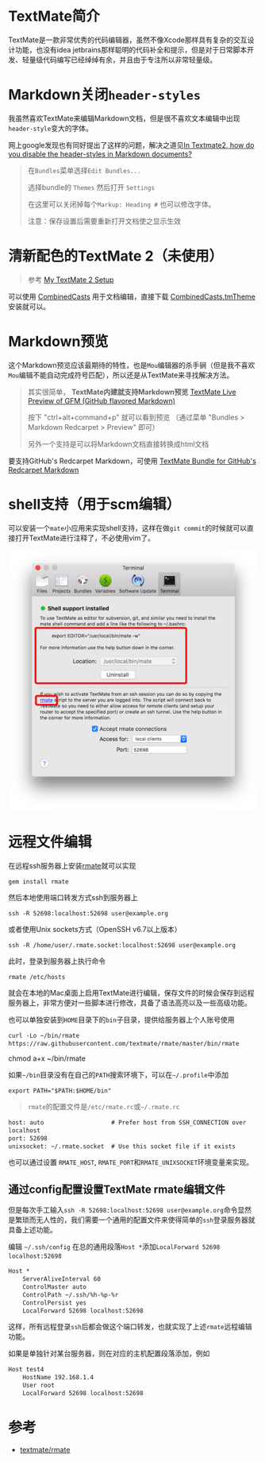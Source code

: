 # TextMate简介

TextMate是一款非常优秀的代码编辑器，虽然不像Xcode那样具有复杂的交互设计功能，也没有idea jetbrains那样聪明的代码补全和提示，但是对于日常脚本开发、轻量级代码编写已经绰绰有余，并且由于专注所以非常轻量级。

# Markdown关闭`header-styles`

我虽然喜欢TextMate来编辑Markdown文档，但是很不喜欢文本编辑中出现`header-style`变大的字体。

网上google发现也有同好提出了这样的问题，解决之道见[In Textmate2, how do you disable the header-styles in Markdown documents?](http://stackoverflow.com/questions/16258302/in-textmate2-how-do-you-disable-the-header-styles-in-markdown-documents)

> 在`Bundles`菜单选择`Edit Bundles...`
>
> 选择bundle的 `Themes` 然后打开 `Settings`
>
> 在这里可以关闭掉每个`Markup: Heading #` 也可以修改字体。
>
> 注意：保存设置后需要重新打开文档使之显示生效

# 清新配色的TextMate 2（未使用）

> 参考 [My TextMate 2 Setup](http://hiltmon.com/blog/2013/04/15/my-textmate-2-setup/)

可以使用 [CombinedCasts](http://hiltmon.com/blog/2013/02/22/multiple-themes-in-textmate-2/) 用于文档编辑，直接下载 [CombinedCasts.tmTheme](http://hiltmon.com/files/CombinedCasts.tmTheme) 安装就可以。

# Markdown预览

这个Markdown预览应该最期待的特性，也是`Mou`编辑器的杀手锏（但是我不喜欢`Mou`编辑不能自动完成符号匹配），所以还是从TextMate来寻找解决方法。

> 其实很简单， **TextMate内建就支持Markdown预览** [TextMate Live Preview of GFM (GitHub flavored Markdown)](http://stackoverflow.com/questions/17923993/textmate-live-preview-of-gfm-github-flavored-markdown)
>
> 按下 "ctrl+alt+command+p" 就可以看到预览 （通过菜单 "Bundles > Markdown Redcarpet > Preview" 即可）
>
> 另外一个支持是可以将Markdown文档直接转换成html文档

要支持GitHub's Redcarpet Markdown，可使用 [TextMate Bundle for GitHub's Redcarpet Markdown](https://github.com/streeter/markdown-redcarpet.tmbundle)

# shell支持（用于scm编辑）

可以安装一个`mate`小应用来实现shell支持，这样在做`git commit`的时候就可以直接打开TextMate进行注释了，不必使用vim了。

![git textmate 2](/img/develop/mac/git_testmate2.png)

# 远程文件编辑

在远程ssh服务器上安装[rmate](https://github.com/textmate/rmate/)就可以实现

    gem install rmate

然后本地使用端口转发方式ssh到服务器上

    ssh -R 52698:localhost:52698 user@example.org

或者使用Unix sockets方式（OpenSSH v6.7以上版本）

    ssh -R /home/user/.rmate.socket:localhost:52698 user@example.org

此时，登录到服务器上执行命令

    rmate /etc/hosts

就会在本地的Mac桌面上启用TextMate进行编辑，保存文件的时候会保存到远程服务器上，非常方便对一些脚本进行修改，具备了语法高亮以及一些高级功能。

也可以单独安装到`HOME`目录下的`bin`子目录，提供给服务器上个人账号使用

	curl -Lo ~/bin/rmate https://raw.githubusercontent.com/textmate/rmate/master/bin/rmate
chmod a+x ~/bin/rmate

如果`~/bin`目录没有在自己的`PATH`搜索环境下，可以在`~/.profile`中添加

	export PATH="$PATH:$HOME/bin"

> `rmate`的配置文件是`/etc/rmate.rc`或`~/.rmate.rc`

	host: auto                   # Prefer host from SSH_CONNECTION over localhost
	port: 52698
	unixsocket: ~/.rmate.socket  # Use this socket file if it exists

也可以通过设置 `RMATE_HOST`, `RMATE_PORT`和`RMATE_UNIXSOCKET`环境变量来实现。

## 通过config配置设置TextMate rmate编辑文件

但是每次手工输入`ssh -R 52698:localhost:52698 user@example.org`命令显然是繁琐而无人性的，我们需要一个通用的配置文件来使得简单的`ssh`登录服务器就具备上述功能。

编辑 `~/.ssh/config` 在总的通用段落`Host *`添加`LocalForward 52698 localhost:52698`

	Host *
	    ServerAliveInterval 60
	    ControlMaster auto
	    ControlPath ~/.ssh/%h-%p-%r
	    ControlPersist yes
		LocalForward 52698 localhost:52698
		
这样，所有远程登录`ssh`后都会做这个端口转发，也就实现了上述`rmate`远程编辑功能。

如果是单独针对某台服务器，则在对应的主机配置段落添加，例如

	Host test4
	    HostName 192.168.1.4
	    User root
		LocalForward 52698 localhost:52698

# 参考

* [textmate/rmate](https://github.com/textmate/rmate/)